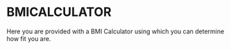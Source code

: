 # BMICALCULATOR
Here you are provided with a BMI Calculator using which you can determine how fit you are.
